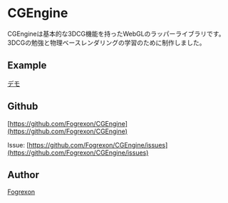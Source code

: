 # CGEngine

CGEngineは基本的な3DCG機能を持ったWebGLのラッパーライブラリです。
3DCGの勉強と物理ベースレンダリングの学習のために制作しました。

## Example

[デモ](https://fogrexon.github.io/CGEngine/docs/index.html)

## Github
[https://github.com/Fogrexon/CGEngine](https://github.com/Fogrexon/CGEngine)

Issue: 
[https://github.com/Fogrexon/CGEngine/issues](https://github.com/Fogrexon/CGEngine/issues)

## Author
[Fogrexon](https://fogrex.com)
